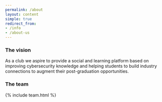 ```yaml
---
permalink: /about
layout: content
simple: true
redirect_from:
- /info
- /about-us
---
```

### The vision

As a club we aspire to provide a social and learning platform based on improving cybersecurity knowledge and helping students to build industry connections to augment their post-graduation opportunities.

### The team

{% include team.html %}